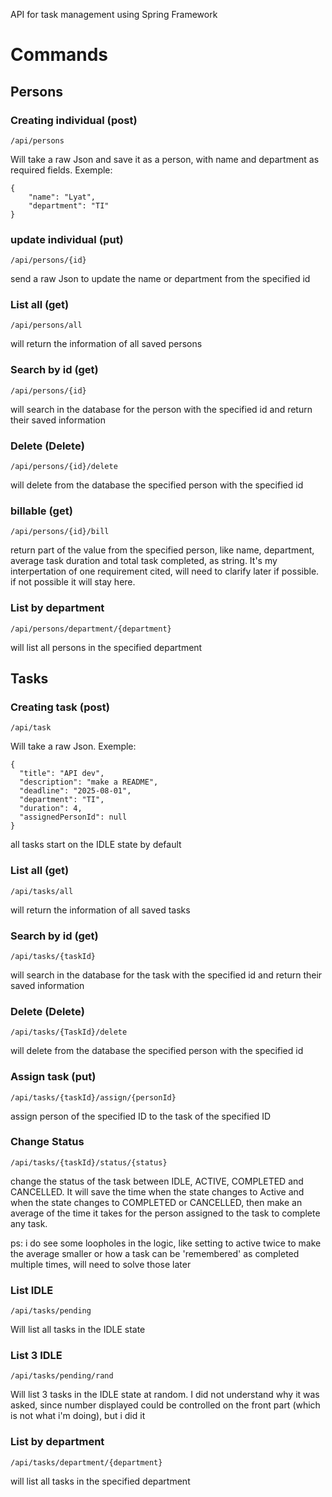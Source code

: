 API for task management using Spring Framework

# Commands

## Persons

### Creating individual (post)
```
/api/persons
```
Will take a raw Json  and save it as a person, with name and department as required fields.
Exemple:
```
{
    "name": "Lyat",
    "department": "TI"
}
```

### update individual (put)
```
/api/persons/{id}
```
send a raw Json to update the name or department from the specified id 

### List all (get)
```
/api/persons/all
```
will return the information of all saved persons

### Search by id (get)
```
/api/persons/{id}
```
will search in the database for the person with the specified id and return their saved information

### Delete (Delete)
```
/api/persons/{id}/delete
```
will delete from the database the specified person with the specified id

### billable (get)
```
/api/persons/{id}/bill
```
return part of the value from the specified person, like name, department, average task duration and total task completed, as string.
It's my interpertation of one requirement cited, will need to clarify later if possible. if not possible it will stay here.

### List by department
```
/api/persons/department/{department}
```
will list all persons in the specified department

## Tasks

### Creating task (post)
```
/api/task
```
Will take a raw Json. Exemple:
```
{
  "title": "API dev",
  "description": "make a README",
  "deadline": "2025-08-01",
  "department": "TI",
  "duration": 4,
  "assignedPersonId": null
}
```
all tasks start on the IDLE state by default

### List all (get)
```
/api/tasks/all
```
will return the information of all saved tasks

### Search by id (get)
```
/api/tasks/{taskId}
```
will search in the database for the task with the specified id and return their saved information

### Delete (Delete)
```
/api/tasks/{TaskId}/delete
```
will delete from the database the specified person with the specified id

### Assign task (put)
```
/api/tasks/{taskId}/assign/{personId}
```
assign person of the specified ID to the task of the specified ID

### Change Status
```
/api/tasks/{taskId}/status/{status}
```
change the status of the task between IDLE, ACTIVE, COMPLETED and CANCELLED. 
It will save the time when the state changes to Active and when the state changes to COMPLETED or CANCELLED, then make an average of the time it takes for the person assigned to the task to complete any task.

ps: i do see some loopholes in the logic, like setting to active twice to make the average smaller or how a task can be 'remembered' as completed multiple times, will need to solve those later

### List IDLE
```
/api/tasks/pending
```
Will list all tasks in the IDLE state

### List 3 IDLE
```
/api/tasks/pending/rand
```
Will list 3 tasks in the IDLE state at random. I did not understand why it was asked, since number displayed could be controlled on the front part (which is not what i'm doing), but i did it 

### List by department
```
/api/tasks/department/{department}
```
will list all tasks in the specified department
